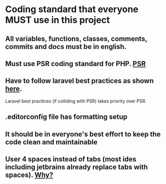 # Coding standard that everyone MUST use in this project

## All variables, functions, classes, comments, commits and docs must be in english.

## Must use PSR coding standard for PHP. [PSR](https://www.php-fig.org/psr/) 

## Have to follow laravel best practices as shown [here](https://github.com/alexeymezenin/laravel-best-practices).
Laravel best practices (if colliding with PSR) takes priority over PSR.

## .editorconfig file has formatting setup

## It should be in everyone's best effort to keep the code clean and maintainable

## User 4 spaces instead of tabs (most ides including jetbrains already replace tabs with spaces). [Why?](https://stackoverflow.com/a/35649925/22113195)
